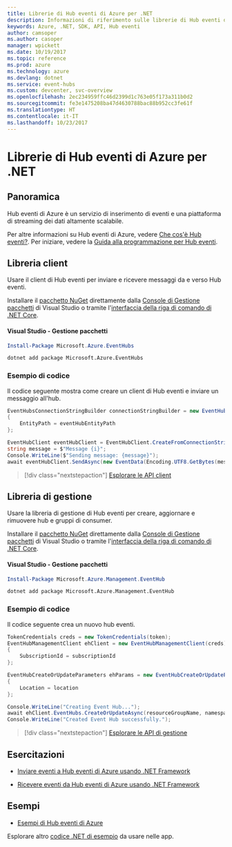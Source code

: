 ```yaml
---
title: Librerie di Hub eventi di Azure per .NET
description: Informazioni di riferimento sulle librerie di Hub eventi di Azure per .NET
keywords: Azure, .NET, SDK, API, Hub eventi
author: camsoper
ms.author: casoper
manager: wpickett
ms.date: 10/19/2017
ms.topic: reference
ms.prod: azure
ms.technology: azure
ms.devlang: dotnet
ms.service: event-hubs
ms.custom: devcenter, svc-overview
ms.openlocfilehash: 2ec234959ffc46d2399d1c763e05f173a311b0d2
ms.sourcegitcommit: fe3e1475208ba47d4630788bac88b952cc3fe61f
ms.translationtype: HT
ms.contentlocale: it-IT
ms.lasthandoff: 10/23/2017
---
```

# <a name="azure-event-hubs-libraries-for-net"></a>Librerie di Hub eventi di Azure per .NET

## <a name="overview"></a>Panoramica

Hub eventi di Azure è un servizio di inserimento di eventi e una piattaforma di streaming dei dati altamente scalabile.

Per altre informazioni su Hub eventi di Azure, vedere [Che cos'è Hub eventi?](/azure/event-hubs/event-hubs-what-is-event-hubs).  Per iniziare, vedere la [Guida alla programmazione per Hub eventi](/azure/event-hubs/event-hubs-programming-guide).

## <a name="client-library"></a>Libreria client

Usare il client di Hub eventi per inviare e ricevere messaggi da e verso Hub eventi.

Installare il [pacchetto NuGet](https://www.nuget.org/packages/Microsoft.Azure.EventHubs) direttamente dalla [Console di Gestione pacchetti][PackageManager] di Visual Studio o tramite l'[interfaccia della riga di comando di .NET Core][DotNetCLI].

#### <a name="visual-studio-package-manager"></a>Visual Studio - Gestione pacchetti

```powershell
Install-Package Microsoft.Azure.EventHubs
```

```bash
dotnet add package Microsoft.Azure.EventHubs
```

### <a name="code-example"></a>Esempio di codice

Il codice seguente mostra come creare un client di Hub eventi e inviare un messaggio all'hub.

```csharp
EventHubsConnectionStringBuilder connectionStringBuilder = new EventHubsConnectionStringBuilder(eventHubConnectionString)
{
    EntityPath = eventHubEntityPath
};

EventHubClient eventHubClient = EventHubClient.CreateFromConnectionString(connectionStringBuilder.ToString());
string message = $"Message {i}";
Console.WriteLine($"Sending message: {message}");
await eventHubClient.SendAsync(new EventData(Encoding.UTF8.GetBytes(message)));
```

> [!div class="nextstepaction"]
> [Esplorare le API client](/dotnet/api/overview/azure/eventhub/client)

## <a name="management-library"></a>Libreria di gestione

Usare la libreria di gestione di Hub eventi per creare, aggiornare e rimuovere hub e gruppi di consumer.

Installare il [pacchetto NuGet](https://www.nuget.org/packages/Microsoft.Azure.Management.EventHub) direttamente dalla [Console di Gestione pacchetti][PackageManager] di Visual Studio o tramite l'[interfaccia della riga di comando di .NET Core][DotNetCLI].

#### <a name="visual-studio-package-manager"></a>Visual Studio - Gestione pacchetti

```powershell
Install-Package Microsoft.Azure.Management.EventHub
```

```bash
dotnet add package Microsoft.Azure.Management.EventHub
```

### <a name="code-example"></a>Esempio di codice

Il codice seguente crea un nuovo hub eventi.

```csharp
TokenCredentials creds = new TokenCredentials(token);
EventHubManagementClient ehClient = new EventHubManagementClient(creds)
{
    SubscriptionId = subscriptionId
};

EventHubCreateOrUpdateParameters ehParams = new EventHubCreateOrUpdateParameters()
{
    Location = location
};

Console.WriteLine("Creating Event Hub...");
await ehClient.EventHubs.CreateOrUpdateAsync(resourceGroupName, namespaceName, EventHubName, ehParams);
Console.WriteLine("Created Event Hub successfully.");
```

> [!div class="nextstepaction"]
> [Esplorare le API di gestione](/dotnet/api/overview/azure/eventhub/management)

## <a name="tutorials"></a>Esercitazioni

* [Inviare eventi a Hub eventi di Azure usando .NET Framework](/azure/event-hubs/event-hubs-dotnet-framework-getstarted-send)

* [Ricevere eventi da Hub eventi di Azure usando .NET Framework](/azure/event-hubs/event-hubs-dotnet-framework-getstarted-receive-eph)

## <a name="samples"></a>Esempi

* [Esempi di Hub eventi di Azure](https://github.com/Azure/azure-event-hubs/tree/master/samples)

Esplorare altro [codice .NET di esempio](https://azure.microsoft.com/resources/samples/?platform=dotnet) da usare nelle app.

[PackageManager]: https://docs.microsoft.com/nuget/tools/package-manager-console
[DotNetCLI]: https://docs.microsoft.com/dotnet/core/tools/dotnet-add-package
